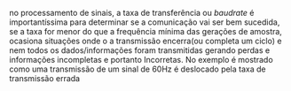no processamento de sinais, a taxa de transferência ou *baudrate* é importantíssima para determinar se a comunicação vai ser bem sucedida, se a taxa for menor do que a frequência mínima das gerações de amostra, ocasiona situações onde o a transmissão encerra(ou completa um ciclo) e nem todos os dados/informações foram transmitidas gerando perdas e informações incompletas e portanto Incorretas.
No exemplo é mostrado como uma transmissão de um sinal de 60Hz é deslocado pela taxa de transmissão errada 